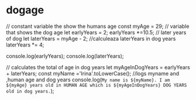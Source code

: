 # dogage
// constant variable the show the humans age
const myAge = 29; 
// variable that shows the dog age
let earlyYears = 2;
earlyYears *=10.5;
// later years of dog
let laterYears = myAge - 2;
//calculeaza laterYears in dog years
laterYears *= 4;


console.log(earlyYears);
console.log(laterYears);

// calculates the total of age in dog years
let myAgeInDogYears = earlyYears + laterYears;
const myName ='Irina'.toLowerCase();
//logs myname and ,human age and dog years
console.log(`My name is ${myName}. I am 
                        ${myAge} years old in HUMAN AGE which is
                        ${myAgeInDogYears} DOG YEARS old in dog years.`);
